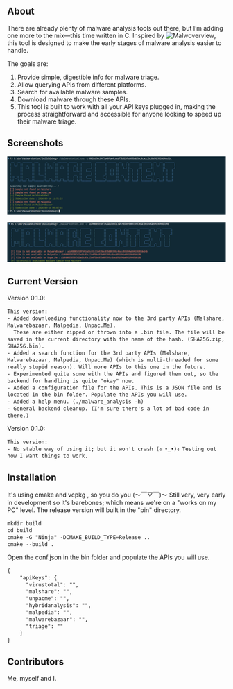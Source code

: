 ## About 
There are already plenty of malware analysis tools out there, but I’m adding one more to the mix—this time written in C. Inspired by ![Malwoverview](https://github.com/alexandreborges/malwoverview), this tool is designed to make the early stages of malware analysis easier to handle.

The goals are:

1. Provide simple, digestible info for malware triage.
2. Allow querying APIs from different platforms.
3. Search for available malware samples.
3. Download malware through these APIs.
4. This tool is built to work with all your API keys plugged in, making the process straightforward and accessible for anyone looking to speed up their malware triage.

## Screenshots

![Search Results](pictures/picture_7_Search_Malware_Update.png)

![Downloaded Files](pictures/picture_8_Download_Malware_Malshare_Update.png)


## Current Version
Version 0.1.0:

```
This version:
- Added downloading functionality now to the 3rd party APIs (Malshare, Malwarebazaar, Malpedia, Unpac.Me).
  These are either zipped or thrown into a .bin file. The file will be saved in the current directory with the name of the hash. (SHA256.zip, SHA256.bin).
- Added a search function for the 3rd party APIs (Malshare, Malwarebazaar, Malpedia, Unpac.Me) (which is multi-threaded for some really stupid reason). Will more APIs to this one in the future.
- Experimented quite some with the APIs and figured them out, so the backend for handling is quite "okay" now. 
- Added a configuration file for the APIs. This is a JSON file and is located in the bin folder. Populate the APIs you will use.
- Added a help menu. (./malware_analysis -h)
- General backend cleanup. (I'm sure there's a lot of bad code in there.)
```

Version 0.1.0:
```
This version: 
- No stable way of using it; but it won't crash (ง •_•)ง Testing out how I want things to work.
```

## Installation
It's using cmake and vcpkg , so you do you (～￣▽￣)～ Still very, very early in development so it's barebones; which means we're on a "works on my PC" level.
The release version will built in the "bin" directory. 
```
mkdir build
cd build
cmake -G "Ninja" -DCMAKE_BUILD_TYPE=Release ..
cmake --build . 
```
Open the conf.json in the bin folder and populate the APIs you will use. 

```
{
    "apiKeys": {
      "virustotal": "",
      "malshare": "",
      "unpacme": "",
      "hybridanalysis": "",
      "malpedia": "",
      "malwarebazaar": "",
      "triage": ""
    }
}

```

## Contributors

Me, myself and I. 




